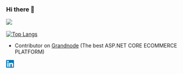 ### Hi there 👋

<!--
**KrzysztofPajak/KrzysztofPajak** is a ✨ _special_ ✨ repository because its `README.md` (this file) appears on your GitHub profile.

Here are some ideas to get you started:

- 🔭 I’m currently working on ...
- 🌱 I’m currently learning ...
- 👯 I’m looking to collaborate on ...
- 🤔 I’m looking for help with ...
- 💬 Ask me about ...
- 📫 How to reach me: ...
- 😄 Pronouns: ...
- ⚡ Fun fact: ...
-->
<img src="https://github-readme-stats.vercel.app/api?username=KrzysztofPajak&count_private=false&show_icons=true&theme=light&include_all_commits=false">

[![Top Langs](https://github-readme-stats.vercel.app/api/top-langs/?username=KrzysztofPajak&layout=compact)](https://github.com/KrzysztofPajak)

- Contributor on [Grandnode](https://github.com/Grandnode/Grandnode2) (The best ASP.NET CORE ECOMMERCE PLATFORM)

<a href="https://www.linkedin.com/in/krzysztof-pajak-a06122110/"><img align="left" src="https://raw.githubusercontent.com/krzysztofPajak/krzysztofPajak/main/images/linkedin.svg" alt="Krzysztof Pajak | LinkedIn" width="21px"/></a>

